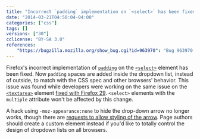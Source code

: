 ```yaml
---
title: "Incorrect `padding` implementation on `<select>` has been fixed"
date: "2014-03-21T04:50:04-04:00"
categories: ["css"]
tags: []
versions: ["30"]
cclicense: "BY-SA 3.0"
references:
    "https://bugzilla.mozilla.org/show_bug.cgi?id=963970": "Bug 963970 – Arrow of drop-down list should not be affected by padding"
---
```

Firefox's incorrect implementation of [`padding`](https://developer.mozilla.org/en-US/docs/Web/CSS/padding) on the [`<select>`](https://developer.mozilla.org/en-US/docs/Web/HTML/Element/select) element has been fixed. Now `padding` spaces are added inside the dropdown list, instead of outside, to match with the CSS spec and other browsers' behavior. This issue was found while developers were working on the same issue on the [`<textarea>`](https://developer.mozilla.org/en-US/docs/Web/HTML/Element/textarea) element [fixed with Firefox 29](https://www.fxsitecompat.com/en-US/docs/2014/incorrect-padding-implementation-on-textarea-has-been-fixed/). `<select>` elements with the `multiple` attribute won't be affected by this change.

A hack using `-moz-appearance:none` to hide the drop-down arrow no longer works, though there are [requests to allow styling of the arrow](https://bugzilla.mozilla.org/show_bug.cgi?id=649849). Page authors should create a custom element instead if you'd like to totally control the design of dropdown lists on all browsers.
